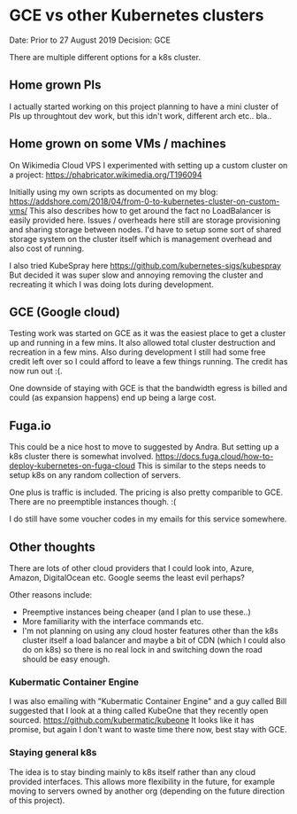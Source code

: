 # GCE vs other Kubernetes clusters

Date: Prior to 27 August 2019
Decision: GCE 

There are multiple different options for a k8s cluster.

## Home grown PIs

I actually started working on this project planning to have a mini cluster of PIs
up throughtout dev work, but this idn't work, different arch etc.. bla..

## Home grown on some VMs / machines

On Wikimedia Cloud VPS I experimented with setting up a custom cluster on a project:
https://phabricator.wikimedia.org/T196094

Initially using my own scripts as documented on my blog:
https://addshore.com/2018/04/from-0-to-kubernetes-cluster-on-custom-vms/
This also describes how to get around the fact no LoadBalancer is easily provided here.
Issues / overheads here still are storage provisioning and sharing storage between nodes.
I'd have to setup some sort of shared storage system on the cluster itself which is
management overhead and also cost of running.

I also tried KubeSpray here https://github.com/kubernetes-sigs/kubespray
But decided it was super slow and annoying removing the cluster and recreating it
which I was doing lots during development.

## GCE (Google cloud)

Testing work was started on GCE as it was the easiest place to get a cluster up
and running in a few mins. It also allowed total cluster destruction and recreation
in a few mins.
Also during development I still had some free credit left over so I could afford
to leave a few things running. The credit has now run out :(.

One downside of staying with GCE is that the bandwidth egress is billed and could
(as expansion happens) end up being a large cost.

## Fuga.io

This could be a nice host to move to suggested by Andra.
But setting up a k8s cluster there is somewhat involved.
https://docs.fuga.cloud/how-to-deploy-kubernetes-on-fuga-cloud
This is similar to the steps needs to setup k8s on any random collection of servers.

One plus is traffic is included.
The pricing is also pretty comparible to GCE.
There are no preemptible instances though. :(

I do still have some voucher codes in my emails for this service somewhere.

## Other thoughts

There are lots of other cloud providers that I could look into, Azure, Amazon, DigitalOcean etc.
Google seems the least evil perhaps?

Other reasons include:

 - Preemptive instances being cheaper (and I plan to use these..)
 - More familiarity with the interface commands etc.
 - I'm not planning on using any cloud hoster features other than the k8s cluster itself
   a load balancer and maybe a bit of CDN (which I could also do on k8s) so there is no
   real lock in and switching down the road should be easy enough.

### Kubermatic Container Engine

I was also emailing with "Kubermatic Container Engine" and a guy called Bill suggested that
I look at a thing called KubeOne that they recently open sourced.
https://github.com/kubermatic/kubeone
It looks like it has promise, but again I don't want to waste time there now, best stay with GCE.

### Staying general k8s

The idea is to stay binding mainly to k8s itself rather than any cloud provided interfaces.
This allows more flexibility in the future, for example moving to servers owned by another
org (depending on the future direction of this project).

